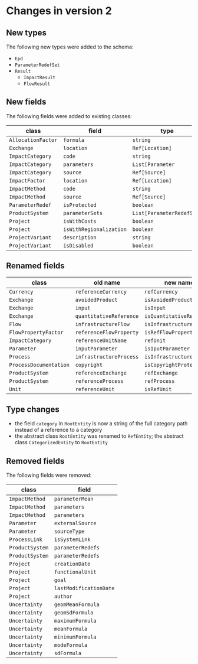 # Changes in version 2

## New types

The following new types were added to the schema:

* `Epd`
* `ParameterRedefSet`
* `Result`
  * `ImpactResult`
  * `FlowResult`


## New fields

The following fields were added to existing classes:

| class              | field                   | type                      |
|--------------------|-------------------------|---------------------------|
| `AllocationFactor` | `formula`               | `string`                  |
| `Exchange`         | `location`              | `Ref[Location]`           |
| `ImpactCategory`   | `code`                  | `string`                  |
| `ImpactCategory`   | `parameters`            | `List[Parameter`          |
| `ImpactCategory`   | `source`                | `Ref[Source]`             |
| `ImpactFactor`     | `location`              | `Ref[Location]`           |
| `ImpactMethod`     | `code`                  | `string`                  |
| `ImpactMethod`     | `source`                | `Ref[Source]`             |
| `ParameterRedef`   | `isProtected`           | `boolean`                 |
| `ProductSystem`    | `parameterSets`         | `List[ParameterRedefSet]` |
| `Project`          | `isWithCosts`           | `boolean`                 |
| `Project`          | `isWithRegionalization` | `boolean`                 |
| `ProjectVariant`   | `description`           | `string`                  |
| `ProjectVariant`   | `isDisabled`            | `boolean`                 |


## Renamed fields

| class                  | old name                | new name
|------------------------|-------------------------|---------------------------
| `Currency`             | `referenceCurrency`     | `refCurrency`
| `Exchange`             | `avoidedProduct`        | `isAvoidedProduct`
| `Exchange`             | `input`                 | `isInput`
| `Exchange`             | `quantitativeReference` | `isQuantitativeReference`
| `Flow`                 | `infrastructureFlow`    | `isInfrastructureFlow`
| `FlowPropertyFactor`   | `referenceFlowProperty` | `isRefFlowProperty`
| `ImpactCategory`       | `referenceUnitName`     | `refUnit`
| `Parameter`            | `inputParameter`        | `isIputParameter`
| `Process`              | `infrastructureProcess` | `isInfrastructureProcess`
| `ProcessDocumentation` | `copyright`             | `isCopyrightProtected`
| `ProductSystem`        | `referenceExchange`     | `refExchange`
| `ProductSystem`        | `referenceProcess`      | `refProcess`
| `Unit`                 | `referenceUnit`         | `isRefUnit`


## Type changes

* the field `category` in `RootEntity` is now a string of the full category path
  instead of a reference to a category
* the abstract class `RootEntity` was renamed to `RefEntity`; the abstract
  class `CategorizedEntity` to `RootEntity`


## Removed fields

The following fields were removed:

| class              | field
|--------------------|----------------
| `ImpactMethod`     | `parameterMean`
| `ImpactMethod`     | `parameters`
| `ImpactMethod`     | `parameters`
| `Parameter`        | `externalSource`
| `Parameter`        | `sourceType`
| `ProcessLink`      | `isSystemLink`
| `ProductSystem`    | `parameterRedefs`
| `ProductSystem`    | `parameterRedefs`
| `Project`          | `creationDate`
| `Project`          | `functionalUnit`
| `Project`          | `goal`
| `Project`          | `lastModificationDate`
| `Project`          | `author`
| `Uncertainty`      | `geomMeanFormula`
| `Uncertainty`      | `geomSdFormula`
| `Uncertainty`      | `maximumFormula`
| `Uncertainty`      | `meanFormula`
| `Uncertainty`      | `minimumFormula`
| `Uncertainty`      | `modeFormula`
| `Uncertainty`      | `sdFormula`
